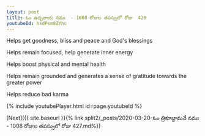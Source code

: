 ```yaml
---
layout: post
title: ఓం ఉద్భవాయ నమః  - 1008 రోజుల తపస్సులో రోజు  426
youtubeId: hkdPsm8ZYhc
---
```

 
 
Helps get goodness, bliss and peace and God's blessings
 
Helps remain focused, help generate inner energy 
 
Helps boost physical and mental health 
 
Helps remain grounded and generates a sense of gratitude towards the greater power 
 
Helps reduce bad karma
 
 
 
 


{% include youtubePlayer.html id=page.youtubeId %}
 
[Next]({{ site.baseurl }}{% link  split2/_posts/2020-03-20-ఓం త్రికూబ్దామనే నమః  - 1008 రోజుల తపస్సులో రోజు  427.md%})
 

